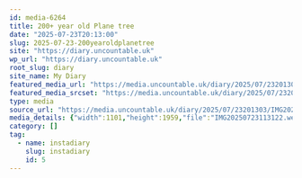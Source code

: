 ```yaml
---
id: media-6264
title: 200+ year old Plane tree
date: "2025-07-23T20:13:00"
slug: 2025-07-23-200yearoldplanetree
site: "https://diary.uncountable.uk"
wp_url: "https://diary.uncountable.uk"
root_slug: diary
site_name: My Diary
featured_media_url: "https://media.uncountable.uk/diary/2025/07/23201303/IMG20250723113122.webp"
featured_media_srcset: "https://media.uncountable.uk/diary/2025/07/23201303/IMG20250723113122-169x300.webp 169w, https://media.uncountable.uk/diary/2025/07/23201303/IMG20250723113122-576x1024.webp 576w, https://media.uncountable.uk/diary/2025/07/23201303/IMG20250723113122-150x150.webp 150w, https://media.uncountable.uk/diary/2025/07/23201303/IMG20250723113122-360x640.webp 360w, https://media.uncountable.uk/diary/2025/07/23201303/IMG20250723113122.webp 1101w"
type: media
source_url: "https://media.uncountable.uk/diary/2025/07/23201303/IMG20250723113122.webp"
media_details: {"width":1101,"height":1959,"file":"IMG20250723113122.webp","filesize":174134,"sizes":{"medium":{"file":"IMG20250723113122-169x300.webp","width":169,"height":300,"filesize":25596,"mime_type":"image/webp","source_url":"https://media.uncountable.uk/diary/2025/07/23201303/IMG20250723113122-169x300.webp"},"large":{"file":"IMG20250723113122-576x1024.webp","width":576,"height":1024,"filesize":170404,"mime_type":"image/webp","source_url":"https://media.uncountable.uk/diary/2025/07/23201303/IMG20250723113122-576x1024.webp"},"thumbnail":{"file":"IMG20250723113122-150x150.webp","width":150,"height":150,"filesize":14736,"mime_type":"image/webp","source_url":"https://media.uncountable.uk/diary/2025/07/23201303/IMG20250723113122-150x150.webp"},"mobwidth":{"file":"IMG20250723113122-360x640.webp","width":360,"height":640,"filesize":84624,"mime_type":"image/webp","source_url":"https://media.uncountable.uk/diary/2025/07/23201303/IMG20250723113122-360x640.webp"},"full":{"file":"IMG20250723113122.webp","width":1101,"height":1959,"mime_type":"image/webp","source_url":"https://media.uncountable.uk/diary/2025/07/23201303/IMG20250723113122.webp"}},"image_meta":{"aperture":"0","credit":"","camera":"","caption":"","created_timestamp":"0","copyright":"","focal_length":"0","iso":"0","shutter_speed":"0","title":"","orientation":"0","keywords":[]}}
category: []
tag:
  - name: instadiary
    slug: instadiary
    id: 5
---
```


